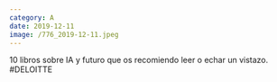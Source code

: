 ```yaml
--- 
category: A 
date: 2019-12-11 
image: /776_2019-12-11.jpeg 
--- 
```


10 libros sobre IA y futuro que os recomiendo leer o echar un vistazo. #DELOITTE